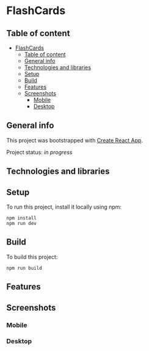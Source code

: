 # FlashCards

## Table of content

- [FlashCards](#flashcards)
  - [Table of content](#table-of-content)
  - [General info](#general-info)
  - [Technologies and libraries](#technologies-and-libraries)
  - [Setup](#setup)
  - [Build](#build)
  - [Features](#features)
  - [Screenshots](#screenshots)
    - [Mobile](#mobile)
    - [Desktop](#desktop)

## General info

This project was bootstrapped with [Create React App](https://github.com/facebook/create-react-app).

Project status: _in progress_

## Technologies and libraries

## Setup

To run this project, install it locally using npm:

```
npm install
npm run dev
```

## Build

To build this project:

```
npm run build
```

## Features

## Screenshots

### Mobile

### Desktop
